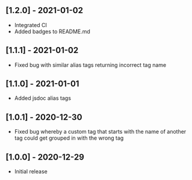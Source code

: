 ## [1.2.0] - 2021-01-02
- Integrated CI
- Added badges to README.md

## [1.1.1] - 2021-01-02
- Fixed bug with similar alias tags returning incorrect tag name

## [1.1.0] - 2021-01-01
- Added jsdoc alias tags

## [1.0.1] - 2020-12-30
- Fixed bug whereby a custom tag that starts with the name of another tag could get grouped in with the wrong tag

## [1.0.0] - 2020-12-29
- Initial release